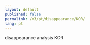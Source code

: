 ```yaml
---
layout: default
published: false
permalink: /v3/pt/disappearance/KOR/
lang: pt
---
```


disappearance analysis KOR
